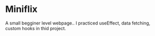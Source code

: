 # Miniflix
 A small begginer level webpage.. I practiced useEffect, data fetching, custom hooks in thid project.

